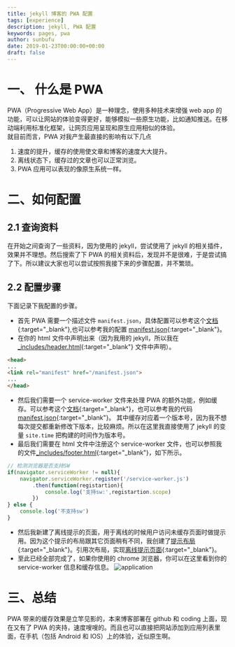 ```yaml
---
title: jekyll 博客的 PWA 配置
tags: [experience]
description: jekyll, PWA 配置
keywords: pages, pwa
author: sunbufu
date: 2019-01-23T00:00:00+00:00
draft: false
---
```


# 一、 什么是 PWA
PWA（Progressive Web App）是一种理念，使用多种技术来增强 web app 的功能，可以让网站的体验变得更好，能够模拟一些原生功能，比如通知推送。在移动端利用标准化框架，让网页应用呈现和原生应用相似的体验。  
就目前而言，PWA 对我产生最直接的影响有以下几点
1. 速度的提升，缓存的使用使文章和博客的速度大大提升。
2. 离线状态下，缓存过的文章也可以正常浏览。
3. PWA 应用可以表现的像原生系统一样。

# 二、如何配置
## 2.1 查询资料
在开始之间查询了一些资料，因为使用的 jekyll，尝试使用了 jekyll 的相关插件，效果并不理想。然后搜索了下 PWA 的相关资料后，发现并不是很难，于是尝试搞了下。所以建议大家也可以尝试按照我接下来的步骤配置，并不繁琐。

## 2.2 配置步骤
下面记录下我配置的步骤。  
+ 首先 PWA 需要一个描述文件 `manifest.json`，具体配置可以参考这个[文档](https://developer.mozilla.org/zh-CN/docs/Web/Manifest){:target="_blank"},也可以参考我的配置 [manifest.json]({{site.url}}/manifest.json){:target="_blank"}。  
+ 在你的 html 文件中声明出来（因为我用的 jekyll，所以我在 [_includes/header.html](https://github.com/sunbufu/sunbufu.github.io/blob/master/_includes/header.html){:target="_blank"} 文件中声明）。  

```html
<head>
...
<link rel="manifest" href="/manifest.json">
...
</head>
```
+ 然后我们需要一个 service-worker 文件来处理 PWA 的额外功能，例如缓存。可以参考这个[文档](https://developer.mozilla.org/zh-CN/docs/Web/API/Service_Worker_API/Using_Service_Workers){:target="_blank"}，也可以参考我的代码 [manifest.json](https://github.com/sunbufu/sunbufu.github.io/blob/master/service-worker.js){:target="_blank"}。
其中缓存对应着一个版本号，因为我不想每次提交都重新修改下版本，比较麻烦。所以在这里我直接使用了 jekyll 的变量 `site.time` 把构建的时间作为版本号。  
+ 最后我们需要在 html 文件中注册这个 service-worker 文件，也可以参照我的文件[_includes/footer.html](https://github.com/sunbufu/sunbufu.github.io/blob/master/_includes/footer.html){:target="_blank"}，如下所示。

```javascript
// 检测浏览器是否支持SW
if(navigator.serviceWorker != null){
    navigator.serviceWorker.register('/service-worker.js')
        .then(function(registartion){
            console.log('支持sw:',registartion.scope)
        })
} else {
    console.log('不支持sw')
}
```
+ 然后我新建了离线提示的页面，用于离线的时候用户访问未缓存页面时做提示用。因为这个提示的布局跟其它页面稍有不同，我创建了[提示布局](https://github.com/sunbufu/sunbufu.github.io/blob/master/_layouts/tips.html){:target="_blank"}。引用次布局，实现[离线提示页面](https://github.com/sunbufu/sunbufu.github.io/blob/master/pages/offline.md){:target="_blank"}。
+ 至此已经全部完成了，如果你使用的 chrome 浏览器，你可以在这里看到你的 service-worker 信息和缓存信息。
![application](/posts/2019/application.png)

# 三、总结
PWA 带来的缓存效果是立竿见影的，本来博客部署在 github 和 coding 上面，现在又有了 PWA 的夹持，速度嗖嗖的。而且也可以直接把网站添加到应用列表里面，在手机（包括 Android 和 IOS）上的体验，近似原生啊。

